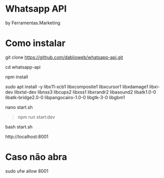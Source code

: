 # Whatsapp API 

by Ferramentas.Marketing

# Como instalar

git clone https://github.com/dablioweb/whatsapp-api.git

cd whatsapp-api

npm install

sudo apt install -y libx11-xcb1 libxcomposite1 libxcursor1 libxdamage1 libxi-dev libxtst-dev libnss3 libcups2 libxss1 libxrandr2 libasound2 libatk1.0-0 libatk-bridge2.0-0 libpangocairo-1.0-0 libgtk-3-0 libgbm1

nano start.sh
> npm run start:dev 

bash start.sh 

http://localhost:8001

# Caso não abra

sudo ufw allow 8001
